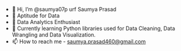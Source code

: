 - 👋 Hi, I’m @saumya07p urf Saumya Prasad
- 👀 Aptitude for Data
- 🌱 Data Analytics Enthusiast
- 💞️ Currently learning Python libraries used for Data Cleaning, Data Wrangling and Data Visualization.
- 📫 How to reach me - saumya.prasad460@gmail.com
<!---
saumya07p/saumya07p is a ✨ special ✨ repository because its `README.md` (this file) appears on your GitHub profile.
You can click the Preview link to take a look at your changes.
--->
